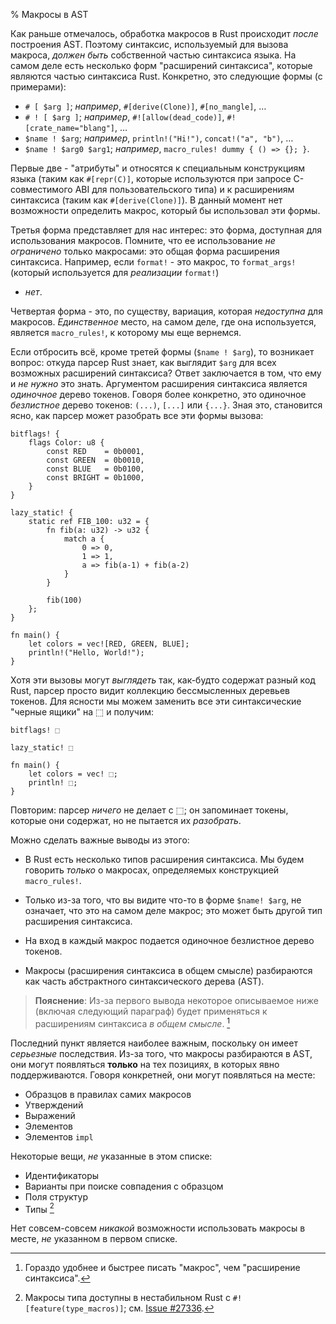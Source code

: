 % Макросы в AST

Как раньше отмечалось, обработка макросов в Rust происходит *после* построения
AST. Поэтому синтаксис, используемый для вызова макроса, *должен быть*
собственной частью синтаксиса языка. На самом деле есть несколько форм
"расширений синтаксиса", которые являются частью синтаксиса Rust. Конкретно, это
следующие формы (с примерами):

* `# [ $arg ]`; *например*, `#[derive(Clone)]`, `#[no_mangle]`, …
* `# ! [ $arg ]`; *например*, `#![allow(dead_code)]`, `#![crate_name="blang"]`, …
* `$name ! $arg`; *например*, `println!("Hi!")`, `concat!("a", "b")`, …
* `$name ! $arg0 $arg1`; *например*, `macro_rules! dummy { () => {}; }`.

Первые две -  "атрибуты" и относятся к специальным конструкциям языка (таким как
`#[repr(C)]`, которые используются при запросе C-совместимого ABI для
пользовательского типа) и к расширениям синтаксиса (таким как
`#[derive(Clone)]`). В данный момент нет возможности определить макрос, который
бы использовал эти формы.

Третья форма представляет для нас интерес: это форма, доступная для
использования макросов. Помните, что ее использование *не ограничено* только
макросами: это общая форма расширения синтаксиса.  Например, если `format!` -
это макрос, то `format_args!` (который используется для *реализации* `format!`)
- *нет*.

Четвертая форма - это, по существу, вариация, которая *недоступна* для макросов.
*Единственное* место, на самом деле, где она используется, является
`macro_rules!`, к которому мы еще вернемся.

Если отбросить всё, кроме третей формы (`$name ! $arg`), то возникает вопрос:
откуда парсер Rust знает, как выглядит `$arg` для всех возможных расширений
синтаксиса? Ответ заключается в том, что ему и *не нужно* это знать. Аргументом
расширения синтаксиса является *одиночное* дерево токенов. Говоря более
конкретно, это одиночное *безлистное* дерево токенов: `(...)`, `[...]` или
`{...}`. Зная это, становится ясно, как парсер может разобрать все эти формы
вызова:

```ignore
bitflags! {
    flags Color: u8 {
        const RED    = 0b0001,
        const GREEN  = 0b0010,
        const BLUE   = 0b0100,
        const BRIGHT = 0b1000,
    }
}

lazy_static! {
    static ref FIB_100: u32 = {
        fn fib(a: u32) -> u32 {
            match a {
                0 => 0,
                1 => 1,
                a => fib(a-1) + fib(a-2)
            }
        }

        fib(100)
    };
}

fn main() {
    let colors = vec![RED, GREEN, BLUE];
    println!("Hello, World!");
}
```

Хотя эти вызовы могут *выглядеть* так, как-будто содержат разный код Rust,
парсер просто видит коллекцию бессмысленных деревьев токенов. Для ясности мы
можем заменить все эти синтаксические "черные ящики" на ⬚ и получим:

```text
bitflags! ⬚

lazy_static! ⬚

fn main() {
    let colors = vec! ⬚;
    println! ⬚;
}
```

Повторим: парсер *ничего* не делает с ⬚; он запоминает токены, которые они
содержат, но не пытается их *разобрать*.

Можно сделать важные выводы из этого:

* В Rust есть несколько типов расширения синтаксиса. Мы будем говорить *только* 
о макросах, определяемых конструкцией `macro_rules!`.

* Только из-за того, что вы видите что-то в форме `$name! $arg`, не означает,
что это на самом деле макрос; это может быть другой тип расширения синтаксиса.

* На вход в каждый макрос подается одиночное безлистное дерево токенов.

* Макросы (расширения синтаксиса в общем смысле) разбираются как
часть абстрактного синтаксического дерева (AST).


> **Пояснение**: Из-за первого вывода некоторое описываемое ниже (включая
 следующий параграф) будет применяться к расширениям синтаксиса *в общем смысле*. 
 [^writer-is-lazy]

[^writer-is-lazy]: Гораздо удобнее и быстрее писать "макрос", чем "расширение
синтаксиса".

Последний пункт является наиболее важным, поскольку он имеет *серьезные*
последствия. Из-за того, что макросы разбираются в AST, они могут появляться
**только** на тех позициях, в которых явно поддерживаются. Говоря
конкретней, они могут появляться на месте:

* Образцов в правилах самих макросов
* Утверждений
* Выражений
* Элементов
* Элементов `impl` 

Некоторые вещи, *не* указанные в этом списке:

* Идентификаторы
* Варианты при поиске совпадения с образцом
* Поля структур
* Типы [^type-macros]

[^type-macros]: Макросы типа доступны в нестабильном Rust с
`#![feature(type_macros)]`; см. [Issue #27336](https://github.com/rust-lang/rust/issues/27336).

Нет совсем-совсем *никакой* возможности использовать макросы в месте, *не*
указанном в первом списке.
